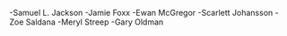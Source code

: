 -Samuel L. Jackson
-Jamie Foxx
-Ewan McGregor
-Scarlett Johansson
-Zoe Saldana
-Meryl Streep
-Gary Oldman
